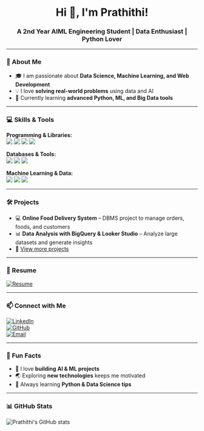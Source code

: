 <h1 align="center">Hi 👋, I'm Prathithi!</h1>
<h3 align="center">A 2nd Year AIML Engineering Student | Data Enthusiast | Python Lover</h3>

---

### 🌱 About Me
- 🎓 I am passionate about **Data Science, Machine Learning, and Web Development**  
- 💡 I love **solving real-world problems** using data and AI  
- 🚀 Currently learning **advanced Python, ML, and Big Data tools**

---

### 💻 Skills & Tools
**Programming & Libraries:**  
<img src="https://img.shields.io/badge/Python-3776AB?style=for-the-badge&logo=python&logoColor=white" /> 
<img src="https://img.shields.io/badge/Pandas-150458?style=for-the-badge&logo=pandas&logoColor=white" /> 
<img src="https://img.shields.io/badge/Numpy-013243?style=for-the-badge&logo=numpy&logoColor=white" /> 
<img src="https://img.shields.io/badge/Matplotlib-F37626?style=for-the-badge&logo=matplotlib&logoColor=white" />

**Databases & Tools:**  
<img src="https://img.shields.io/badge/MySQL-4479A1?style=for-the-badge&logo=mysql&logoColor=white" /> 
<img src="https://img.shields.io/badge/Git-F05032?style=for-the-badge&logo=git&logoColor=white" /> 
<img src="https://img.shields.io/badge/GitHub-181717?style=for-the-badge&logo=github&logoColor=white" />

**Machine Learning & Data:**  
<img src="https://img.shields.io/badge/ML-Lightgrey?style=for-the-badge" /> 
<img src="https://img.shields.io/badge/Data_Analysis-00BFFF?style=for-the-badge" /> 
<img src="https://img.shields.io/badge/Data_Visualization-FF5733?style=for-the-badge" />

---

### 🛠 Projects
- 💻 **Online Food Delivery System** – DBMS project to manage orders, foods, and customers  
- 📊 **Data Analysis with BigQuery & Looker Studio** – Analyze large datasets and generate insights  
- 🔗 [View more projects](https://github.com/Prathithi?tab=repositories)

---

### 📄 Resume
[![Resume](https://img.shields.io/badge/Resume-PDF-blue?style=for-the-badge&logo=adobeacrobat&logoColor=white)](https://github.com/Prathithi/Prathithi/blob/main/Resume_Prathithi.pdf)

---

### 📫 Connect with Me
[![LinkedIn](https://img.shields.io/badge/LinkedIn-0A66C2?style=for-the-badge&logo=linkedin&logoColor=white)](https://www.linkedin.com/in/prathithi)  
[![GitHub](https://img.shields.io/badge/GitHub-181717?style=for-the-badge&logo=github&logoColor=white)](https://github.com/Prathithi)  
[![Email](https://img.shields.io/badge/Email-D14836?style=for-the-badge&logo=gmail&logoColor=white)](mailto:prathithi@example.com)

---

### 🌟 Fun Facts
- 🤖 I love **building AI & ML projects**  
- 🌏 Exploring **new technologies** keeps me motivated  
- 🎯 Always learning **Python & Data Science tips**  

---

### 📊 GitHub Stats
![Prathithi's GitHub stats](https://github-readme-stats.vercel.app/api?username=Prathithi&show_icons=true&theme=radical)
